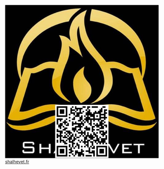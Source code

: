 <!DOCTYPE html>
<html lang="en">
<head>
    <meta charset="UTF-8">
    <meta http-equiv="X-UA-Compatible" content="IE=edge">
    <meta name="viewport" content="width=device-width, initial-scale=1.0">
    <link rel="stylesheet" href="erev.css">
</head>
<body>
    <img src="./erev.jpg" alt="qr code">
    <br>
    <a href="https://www.shalhevet.fr/">shalhevet.fr</a>
</body>
</html>

